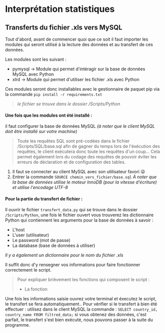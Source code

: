 # Interprétation statistiques

## Transferts du fichier .xls vers MySQL

Tout d'abord, avant de commencer quoi que ce soit il faut importer les modules qui seront utilisé à la lecture des données et au transfert de ces données.

Les modules sont les suivant :
  - pymysql -> Module qui permet d'intéragir sur la base de données MySQL avec Python
  - xlrd -> Module qui permet d'utiliser les fichier .xls avec Python

Ces modules seront donc installables avec le gestionnaire de paquet pip via la commande `pip install -r requirements.txt` 
> *le fichier se trouve dans le dossier /Scripts/Python*


#### Une fois que les modules ont été installé :
il faut configurer la base de données MySQL *(à noter que le client MySQL doit être installé sur votre machine)*
> Toute les requêtes SQL sont pré-codées dans le fichier /Scripts/SQL/base.sql afin de gagner du temps lors de l'éxécution des requêtes, le client exécutera
> donc toute les requêtes d'un coup... Cela permet également lors du codage des requêtes de pouvoir éviter les erreurs de déclaration et
> de configuration des tables.
1. Il faut se connecter au client MySQL avec son utilisateur favori 😜
2. Entrer la commande `SOURCE chemin_vers_fichier/base.sql`
*À noter que la base de données utilise le moteur InnoDB (pour la vitesse d'écriture) et utilise l'encodage UTF-8*

#### Pour la partie du transfert de fichier : 
Il ouvrir le fichier `transfert_data.py` qui se trouve dans le dossier `/Scripts/Python`, une fois le fichier ouvert vous trouverez les dictionnaire Python
qui contiennent les arguments pour la base de données à savoir :
  - L'host
  - L'user (utilisateur)
  - Le password (mot de passe)
  - La database (base de données à utiliser)

*Il y a également un dictionnaire pour le nom du fichier .xls*

Il suffit donc d'y rensegner vos informations pour faire fonctionner correctement le script.

> Pour expliquer brièvement les fonctions qui composent le script :
>   - La fonction 

Une fois les informations saisie ouvrez votre terminal et éxecutez le script, le transfert se fera automatiquement..
Pour vérifier si le transfert à bien été effectuer : utilisez dans le client MySQL la commande : `SELECT country_id, country_name FROM filtred_data;`
si vous obtenez des données, c'est parfait, le transfert s'est bien exécuté, nous pouvons passer à la suite du programme.

